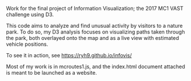 Work for the final project of Information Visualization; the 2017 MC1 VAST challenge using D3.

This code aims to analyze and find unusual activity by visitors to a nature park. To do so, my D3 analysis focuses on visualizing paths taken through the park, both overlayed onto the map and as a live view with estimated vehicle positions.

To see it in action, see https://ryh9.github.io/infovis/

Most of my work is in mcroutes1.js, and the index.html document attached is meant to be launched as a website.
